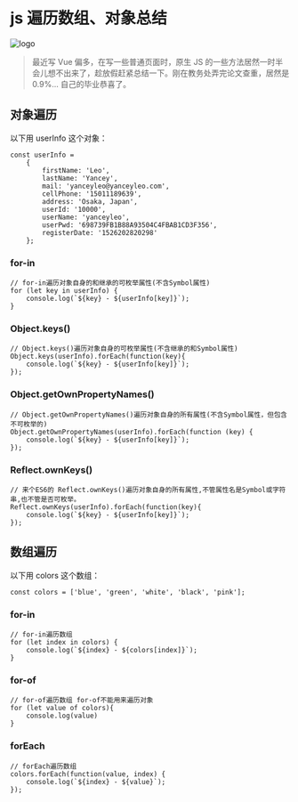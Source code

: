 # js 遍历数组、对象总结

![logo](https://static.yancey.app/pixiv58255799_0-1024x485.png)

> 最近写 Vue 偏多，在写一些普通页面时，原生 JS 的一些方法居然一时半会儿想不出来了，趁放假赶紧总结一下。刚在教务处弄完论文查重，居然是 0.9%... 自己的毕业恭喜了。

## 对象遍历

以下用 userInfo 这个对象：

```
const userInfo =
    {
        firstName: 'Leo',
        lastName: 'Yancey',
        mail: 'yanceyleo@yanceyleo.com',
        cellPhone: '15011189639',
        address: 'Osaka, Japan',
        userId: '10000',
        userName: 'yanceyleo',
        userPwd: '698739FB1B88A93504C4FBAB1CD3F356',
        registerDate: '1526202820298'
    };

```

### for-in

```
// for-in遍历对象自身的和继承的可枚举属性(不含Symbol属性)
for (let key in userInfo) {
    console.log(`${key} - ${userInfo[key]}`);
}

```

### Object.keys()

```
// Object.keys()遍历对象自身的可枚举属性(不含继承的和Symbol属性)
Object.keys(userInfo).forEach(function(key){
    console.log(`${key} - ${userInfo[key]}`);
});

```

### Object.getOwnPropertyNames()

```
// Object.getOwnPropertyNames()遍历对象自身的所有属性(不含Symbol属性，但包含不可枚举的)
Object.getOwnPropertyNames(userInfo).forEach(function (key) {
    console.log(`${key} - ${userInfo[key]}`);
});

```

### Reflect.ownKeys()

```
// 来个ES6的 Reflect.ownKeys()遍历对象自身的所有属性,不管属性名是Symbol或字符串,也不管是否可枚举。
Reflect.ownKeys(userInfo).forEach(function(key){
    console.log(`${key} - ${userInfo[key]}`);
});

```

## 数组遍历

以下用 colors 这个数组：

```
const colors = ['blue', 'green', 'white', 'black', 'pink'];

```

### for-in

```
// for-in遍历数组
for (let index in colors) {
    console.log(`${index} - ${colors[index]}`);
}

```

### for-of

```
// for-of遍历数组 for-of不能用来遍历对象
for (let value of colors){
    console.log(value)
}

```

### forEach

```
// forEach遍历数组
colors.forEach(function(value, index) {
    console.log(`${index} - ${value}`);
});
```

